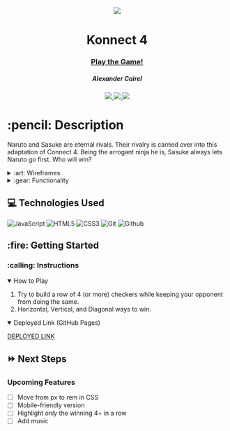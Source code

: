 <div align="center">
   <img src="https://wallpaperaccess.com/full/230556.jpg"/>
   <h1> Konnect 4</h1>
   <h3><a href="https://ajcairel.github.io/Konnect4/">Play the Game!</a></h3>
   <h5>Alexander Cairel</h5>                             
   <a href="[github page]" target="_blank">
      <img src="https://img.shields.io/badge/-Portfolio:_user.github.io-darkgreen?style=flat&logo=medium"/>
   </a>
   <a href="https://www.linkedin.com/in/alexandercairel/" target="_blank">
      <img src="https://img.shields.io/badge/-linkedin.com/in/user-blue?style=flat&``logo=Linkedin&logoColor=white">
   </a> 
   <a href="mailto:alexanderjcairel@gmail.com" target="_blank">
      <img src="https://img.shields.io/badge/-user@gmail.com-c14438?style=flat&logo=Gmail&``logoColor=white">
   </a>
</div>

<h1>:pencil: Description</h1>
<p>Naruto and Sasuke are eternal rivals. Their rivalry is carried over into this adaptation of Connect 4. Being the arrogant ninja he is, Sasuke always lets Naruto go first. Who will win?</p>

<details>
<summary> :art: Wireframes</summary>

| Description | Screenshot |
|------------ | ------------|
| <h3 align="center">Game</h3> | <img src="https://github.com/ajcairel/Konnect4/blob/main/Wireframe/ConnectFourWireframe.jpg?raw=true" width="700"/> |
</details>

<details>
<summary> :gear: Functionality</summary>

| Description | Screenshot |
|------------ | ------------|
| <h3 align="center">Starting Gameboard/Naruto's Turn</h3> | <img src="https://i.imgur.com/WLKd0rk.png" width="700"/> |
| <h3 align="center">Sasuke's Turn</h3> | <img src="https://i.imgur.com/c8mwz3o.png" width="700"/> |
| <h3 align="center">Naruto Win (Horizontal)</h3> | <img src="https://i.imgur.com/OT3iZJu.png" width="700"/> |
| <h3 align="center">Sasuke Win (Vertical)</h3> | <img src="https://i.imgur.com/nFkkcaM.png" width="700"/> |
| <h3 align="center">Sasuke Win (Backslash Diagonal)</h3> | <img src="https://i.imgur.com/2h42xBH.png" width="700"/> |
| <h3 align="center">Naruto Win (Forwardslash Diagonal)</h3> | <img src="https://i.imgur.com/tevQk3O.png" width="700"/> |
| <h3 align="center">Tie Game</h3> | <img src="https://i.imgur.com/9O9fRl0.png" width="700"/> |
| <h3 align="center">:warning:Full Column Attempt (Invalid) </h3> | <img src="https://i.imgur.com/0Kh5414.png" width="700"/> |




</details>

## :computer: Technologies Used

![JavaScript](https://img.shields.io/badge/-JavaScript-333?style=flat&logo=javascript) 
![HTML5](https://img.shields.io/badge/-HTML5-333?style=flat&logo=html5)
![CSS3](https://img.shields.io/badge/-CSS-333?style=flat&logo=css3)
![Git](https://img.shields.io/badge/-Git-333?style=flat&logo=git)
![Github](https://img.shields.io/badge/-GitHub-333?style=flat&logo=github)

<h2> :fire: Getting Started </h2>

<h3> :calling: Instructions </h3>
<details open>
<summary>How to Play</summary>
<ol>
<li>Try to build a row of 4 (or more) checkers while keeping your opponent from doing the same.</li>
<li>Horizontal, Vertical, and Diagonal ways to win.</li>
</ol>
</details>

<details open>   
<summary>Deployed Link (GitHub Pages)</summary>
<p><a href="https://ajcairel.github.io/Konnect4/">DEPLOYED LINK</a></p>
</details>

## :fast_forward: Next Steps   

### Upcoming Features
- [ ] Move from px to rem in CSS
- [ ] Mobile-friendly version
- [ ] Highlight *only* the winning 4+ in a row
- [ ] Add music
